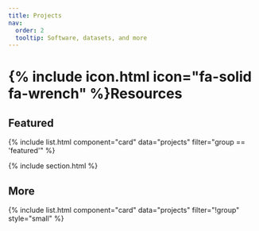 ```yaml
---
title: Projects
nav:
  order: 2
  tooltip: Software, datasets, and more
---
```


# {% include icon.html icon="fa-solid fa-wrench" %}Resources

## Featured

{% include list.html component="card" data="projects" filter="group == 'featured'" %}

{% include section.html %}

## More

{% include list.html component="card" data="projects" filter="!group" style="small" %}
